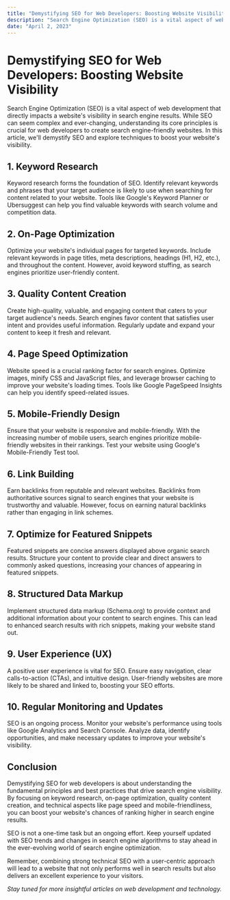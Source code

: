 ```yaml
---
title: "Demystifying SEO for Web Developers: Boosting Website Visibility"
description: "Search Engine Optimization (SEO) is a vital aspect of web development that directly impacts a website's visibility in search engine results. While SEO can seem complex and ever-changing, understanding its core principles is crucial for web..."
date: "April 2, 2023"
---
```


# Demystifying SEO for Web Developers: Boosting Website Visibility

Search Engine Optimization (SEO) is a vital aspect of web development that directly impacts a website's visibility in search engine results. While SEO can seem complex and ever-changing, understanding its core principles is crucial for web developers to create search engine-friendly websites. In this article, we'll demystify SEO and explore techniques to boost your website's visibility.

## 1. **Keyword Research**

Keyword research forms the foundation of SEO. Identify relevant keywords and phrases that your target audience is likely to use when searching for content related to your website. Tools like Google's Keyword Planner or Ubersuggest can help you find valuable keywords with search volume and competition data.

## 2. **On-Page Optimization**

Optimize your website's individual pages for targeted keywords. Include relevant keywords in page titles, meta descriptions, headings (H1, H2, etc.), and throughout the content. However, avoid keyword stuffing, as search engines prioritize user-friendly content.

## 3. **Quality Content Creation**

Create high-quality, valuable, and engaging content that caters to your target audience's needs. Search engines favor content that satisfies user intent and provides useful information. Regularly update and expand your content to keep it fresh and relevant.

## 4. **Page Speed Optimization**

Website speed is a crucial ranking factor for search engines. Optimize images, minify CSS and JavaScript files, and leverage browser caching to improve your website's loading times. Tools like Google PageSpeed Insights can help you identify speed-related issues.

## 5. **Mobile-Friendly Design**

Ensure that your website is responsive and mobile-friendly. With the increasing number of mobile users, search engines prioritize mobile-friendly websites in their rankings. Test your website using Google's Mobile-Friendly Test tool.

## 6. **Link Building**

Earn backlinks from reputable and relevant websites. Backlinks from authoritative sources signal to search engines that your website is trustworthy and valuable. However, focus on earning natural backlinks rather than engaging in link schemes.

## 7. **Optimize for Featured Snippets**

Featured snippets are concise answers displayed above organic search results. Structure your content to provide clear and direct answers to commonly asked questions, increasing your chances of appearing in featured snippets.

## 8. **Structured Data Markup**

Implement structured data markup (Schema.org) to provide context and additional information about your content to search engines. This can lead to enhanced search results with rich snippets, making your website stand out.

## 9. **User Experience (UX)**

A positive user experience is vital for SEO. Ensure easy navigation, clear calls-to-action (CTAs), and intuitive design. User-friendly websites are more likely to be shared and linked to, boosting your SEO efforts.

## 10. **Regular Monitoring and Updates**

SEO is an ongoing process. Monitor your website's performance using tools like Google Analytics and Search Console. Analyze data, identify opportunities, and make necessary updates to improve your website's visibility.

## Conclusion

Demystifying SEO for web developers is about understanding the fundamental principles and best practices that drive search engine visibility. By focusing on keyword research, on-page optimization, quality content creation, and technical aspects like page speed and mobile-friendliness, you can boost your website's chances of ranking higher in search engine results.

SEO is not a one-time task but an ongoing effort. Keep yourself updated with SEO trends and changes in search engine algorithms to stay ahead in the ever-evolving world of search engine optimization.

Remember, combining strong technical SEO with a user-centric approach will lead to a website that not only performs well in search results but also delivers an excellent experience to your visitors.

_Stay tuned for more insightful articles on web development and technology._
